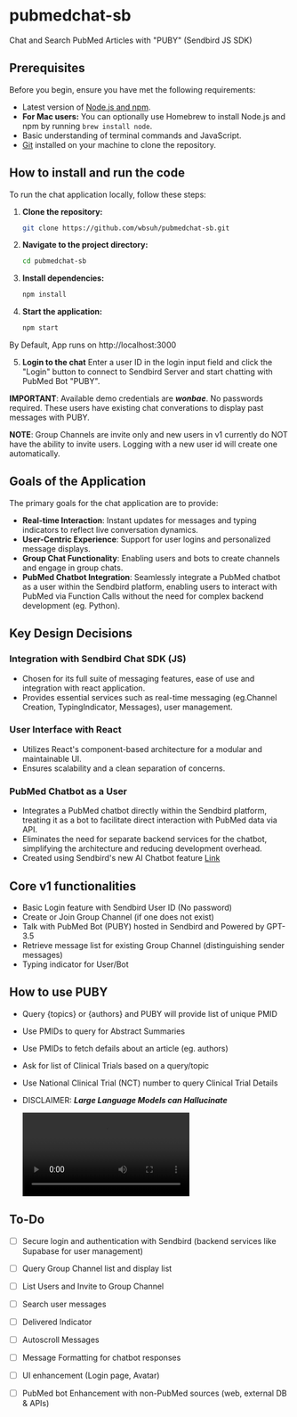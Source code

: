 # pubmedchat-sb
Chat and Search PubMed Articles with "PUBY" (Sendbird JS SDK)

## Prerequisites

Before you begin, ensure you have met the following requirements:

- Latest version of [Node.js and npm](https://nodejs.org/).
- **For Mac users:** You can optionally use Homebrew to install Node.js and npm by running `brew install node`.
- Basic understanding of terminal commands and JavaScript.
- [Git](https://git-scm.com/) installed on your machine to clone the repository.

## How to install and run the code

To run the chat application locally, follow these steps:
1. **Clone the repository:**

    ```sh
    git clone https://github.com/wbsuh/pubmedchat-sb.git

2. **Navigate to the project directory:**

    ```sh
    cd pubmedchat-sb

3. **Install dependencies:**

    ```sh
    npm install

4. **Start the application:**

    ```sh
    npm start

By Default, App runs on http://localhost:3000 

5. **Login to the chat**
Enter a user ID in the login input field and click the "Login" button to connect to Sendbird Server and start chatting with PubMed Bot "PUBY".

**IMPORTANT**: Available demo credentials are ***wonbae***. No passwords required. These users have existing chat converations to display past messages with PUBY.  

**NOTE**: Group Channels are invite only and new users in v1 currently do NOT have the ability to invite users. Logging with a new user id will create one automatically.   

## Goals of the Application

The primary goals for the chat application are to provide:

- **Real-time Interaction**: Instant updates for messages and typing indicators to reflect live conversation dynamics.
- **User-Centric Experience**: Support for user logins and personalized message displays.
- **Group Chat Functionality**: Enabling users and bots to create channels and engage in group chats.
- **PubMed Chatbot Integration**: Seamlessly integrate a PubMed chatbot as a user within the Sendbird platform, enabling users to interact with PubMed via Function Calls without the need for complex backend development (eg. Python).

## Key Design Decisions

### Integration with Sendbird Chat SDK (JS)

- Chosen for its full suite of messaging features, ease of use and integration with react application.
- Provides essential services such as real-time messaging (eg.Channel Creation, TypingIndicator, Messages), user management.

### User Interface with React

- Utilizes React's component-based architecture for a modular and maintainable UI.
- Ensures scalability and a clean separation of concerns.

### PubMed Chatbot as a User

- Integrates a PubMed chatbot directly within the Sendbird platform, treating it as a bot to facilitate direct interaction with PubMed data via API.
- Eliminates the need for separate backend services for the chatbot, simplifying the architecture and reducing development overhead. 
- Created using Sendbird's new AI Chatbot feature [Link](https://sendbird.com/docs/ai-chatbot/guide/v1/sendbird-dashboard/sendbird-dashboard-overview)

## Core v1 functionalities 

- Basic Login feature with Sendbird User ID (No password)
- Create or Join Group Channel (if one does not exist)
- Talk with PubMed Bot (PUBY) hosted in Sendbird and Powered by GPT-3.5 
- Retrieve message list for existing Group Channel (distinguishing sender messages)
- Typing indicator for User/Bot 

## How to use PUBY 
- Query {topics} or {authors} and PUBY will provide list of unique PMID 
- Use PMIDs to query for Abstract Summaries
- Use PMIDs to fetch defails about an article (eg. authors)
- Ask for list of Clinical Trials based on a query/topic
- Use National Clinical Trial (NCT) number to query Clinical Trial Details
- DISCLAIMER: ***Large Language Models can Hallucinate***

  ![Video description](https://github.com/wbsuh/pubmedchat-sb/blob/main/demo.mp4)



## To-Do
- [ ] Secure login and authentication with Sendbird (backend services like Supabase for user management)
- [ ] Query Group Channel list and display list
- [ ] List Users and Invite to Group Channel
- [ ] Search user messages
- [ ] Delivered Indicator 
- [ ] Autoscroll Messages 
- [ ] Message Formatting for chatbot responses 
- [ ] UI enhancement (Login page, Avatar)
- [ ] PubMed bot Enhancement with non-PubMed sources (web, external DB & APIs)

